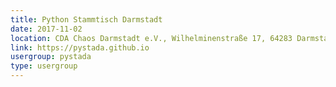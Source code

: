 ```yaml
---
title: Python Stammtisch Darmstadt
date: 2017-11-02
location: CDA Chaos Darmstadt e.V., Wilhelminenstraße 17, 64283 Darmstadt
link: https://pystada.github.io
usergroup: pystada
type: usergroup
---
```

